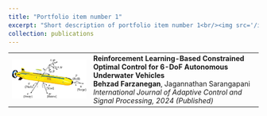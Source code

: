```yaml
---
title: "Portfolio item number 1"
excerpt: "Short description of portfolio item number 1<br/><img src='/images/500x300.png'>"
collection: publications
---
```


<table style="border-collapse: collapse; border: none;">
<tr style="border: none;">
<td width="150" style="border: none;">
    <img src="/images/AUV.png" width="150">
</td>
<td style="border: none;">
    <strong>Reinforcement Learning-Based Constrained Optimal Control for 6-DoF Autonomous Underwater Vehicles</strong>  
    <br>
    <strong>Behzad Farzanegan</strong>, Jagannathan Sarangapani   
    <br>
    <em>International Journal of Adaptive Control and Signal Processing, 2024 (Published)</em>  
    <br>
</td>
</tr>
</table>
